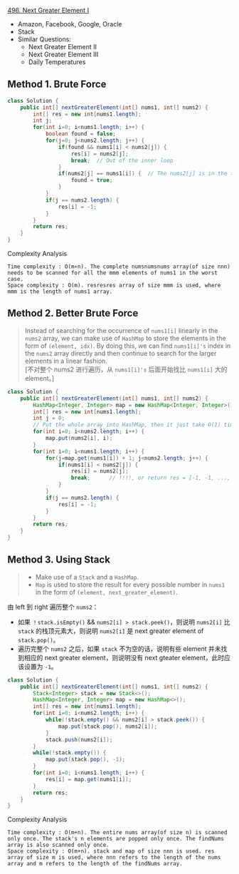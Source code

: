 [496. Next Greater Element I](https://leetcode.com/problems/next-greater-element-i/)

* Amazon, Facebook, Google, Oracle
* Stack
* Similar Questions:
    * Next Greater Element II
    * Next Greater Element III
    * Daily Temperatures
    
    
## Method 1. Brute Force
```java 
class Solution {
    public int[] nextGreaterElement(int[] nums1, int[] nums2) {
        int[] res = new int[nums1.length];
        int j;
        for(int i=0; i<nums1.length; i++) {
            boolean found = false;
            for(j=0; j<nums2.length; j++) {
                if(found && nums1[i] < nums2[j]) {  
                    res[i] = nums2[j];
                    break;  // Out of the inner loop
                }
                if(nums2[j] == nums1[i]) {  // The nums2[j] is in the target array
                    found = true;
                }
            }
            if(j == nums2.length) {
                res[i] = -1;
            }
        }
        return res;
    }
}
```
Complexity Analysis

    Time complexity : O(m∗n). The complete numsnumsnums array(of size nnn) needs to be scanned for all the mmm elements of nums1 in the worst case.
    Space complexity : O(m). resresres array of size mmm is used, where mmm is the length of nums1 array.


## Method 2. Better Brute Force
> Instead of searching for the occurrence of `nums1[i]` linearly in the `nums2` array,
> we can make use of `HashMap` to store the elements in the form of `(element, idx)`.
> By doing this, we can find `nums1[i]'s` index in the `nums2` array directly and then continue to search for the larger elements in a linear fashion.          
> [不对整个 nums2 进行遍历，从 `nums1[i]'s` 后面开始找比 `nums1[i]` 大的 element。]
```java 
class Solution {
    public int[] nextGreaterElement(int[] nums1, int[] nums2) {
        HashMap<Integer, Integer> map = new HashMap<Integer, Integer>();
        int[] res = new int[nums1.length];
        int j = 0;
        // Put the whole array into HashMap, then it just take O(1) time to find 
        for(int i=0; i<nums2.length; i++) {
            map.put(nums2[i], i);
        }
        for(int i=0; i<nums1.length; i++) {
            for(j=map.get(nums1[i]) + 1; j<nums2.length; j++) {
                if(nums1[i] < nums2[j]) {
                    res[i] = nums2[j];
                    break;      // !!!!, or return res = [-1, -1, ..., -1]
                }
            }
            if(j == nums2.length) {
                res[i] = -1;
            }
        }
        return res;
    }
}
```


## Method 3. Using Stack
> * Make use of a `Stack` and a `HashMap`.        
> * `Map` is used to store the result for every possible number in `nums1` in the form of `(element, next_greater_element)`.

由 left 到 right 遍历整个 `nums2`：
* 如果 `！stack.isEmpty()` && `nums2[i] > stack.peek()`，则说明 `nums2[i]` 比 `stack` 的栈顶元素大，则说明 `nums2[i]` 是 next greater element of `stack.pop()`。
* 遍历完整个 `nums2` 之后，如果 `stack` 不为空的话，说明有些 element 并未找到相应的 next greater element，则说明没有 next gteater element，此时应该设置为 `-1`。

```java 
class Solution {
    public int[] nextGreaterElement(int[] nums1, int[] nums2) {
        Stack<Integer> stack = new Stack<>();
        HashMap<Integer, Integer> map = new HashMap<>();
        int[] res = new int[nums1.length];
        for(int i=0; i<nums2.length; i++) {
            while(!stack.empty() && nums2[i] > stack.peek()) {
                map.put(stack.pop(), nums2[i]);
            }
            stack.push(nums2[i]);
        }
        while(!stack.empty()) {
            map.put(stack.pop(), -1);
        }
        for(int i=0; i<nums1.length; i++) {
            res[i] = map.get(nums1[i]);
        }
        return res;
    }
}
```
Complexity Analysis

    Time complexity : O(m+n). The entire nums array(of size n) is scanned only once. The stack's n elements are popped only once. The findNums array is also scanned only once.
    Space complexity : O(m+n). stack and map of size nnn is used. res array of size m is used, where nnn refers to the length of the nums array and m refers to the length of the findNums array.







